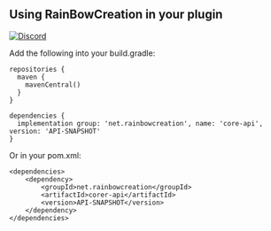 ## Using RainBowCreation in your plugin
[![Discord](https://img.shields.io/discord/370567347599179787.svg?color=738ad6&label=Join%20RainBowCreation%20Discord&logo=discord&logoColor=ffffff)](https://rainbowcreation.net/discord)

Add the following into your build.gradle:

```
repositories {
  maven {
    mavenCentral()
  }
}

dependencies {
  implementation group: 'net.rainbowcreation', name: 'core-api', version: 'API-SNAPSHOT'
}
```

Or in your pom.xml:

```
<dependencies>
    <dependency>
        <groupId>net.rainbowcreation</groupId>
        <artifactId>corer-api</artifactId>
        <version>API-SNAPSHOT</version>
    </dependency>
</dependencies>
```
